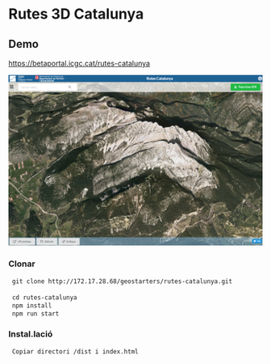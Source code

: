 # Rutes 3D Catalunya


## Demo

https://betaportal.icgc.cat/rutes-catalunya

![alt Visors](rutes-catalunya.png)
### Clonar

```
 git clone http://172.17.28.68/geostarters/rutes-catalunya.git

 cd rutes-catalunya
 npm install
 npm run start
```

### Instal.lació

```
 Copiar directori /dist i index.html
```
```


